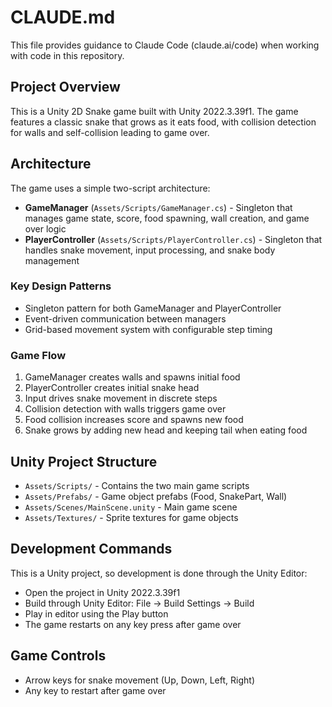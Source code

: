 # CLAUDE.md

This file provides guidance to Claude Code (claude.ai/code) when working with code in this repository.

## Project Overview

This is a Unity 2D Snake game built with Unity 2022.3.39f1. The game features a classic snake that grows as it eats food, with collision detection for walls and self-collision leading to game over.

## Architecture

The game uses a simple two-script architecture:

- **GameManager** (`Assets/Scripts/GameManager.cs`) - Singleton that manages game state, score, food spawning, wall creation, and game over logic
- **PlayerController** (`Assets/Scripts/PlayerController.cs`) - Singleton that handles snake movement, input processing, and snake body management

### Key Design Patterns
- Singleton pattern for both GameManager and PlayerController
- Event-driven communication between managers
- Grid-based movement system with configurable step timing

### Game Flow
1. GameManager creates walls and spawns initial food
2. PlayerController creates initial snake head
3. Input drives snake movement in discrete steps
4. Collision detection with walls triggers game over
5. Food collision increases score and spawns new food
6. Snake grows by adding new head and keeping tail when eating food

## Unity Project Structure

- `Assets/Scripts/` - Contains the two main game scripts
- `Assets/Prefabs/` - Game object prefabs (Food, SnakePart, Wall)
- `Assets/Scenes/MainScene.unity` - Main game scene
- `Assets/Textures/` - Sprite textures for game objects

## Development Commands

This is a Unity project, so development is done through the Unity Editor:

- Open the project in Unity 2022.3.39f1
- Build through Unity Editor: File → Build Settings → Build
- Play in editor using the Play button
- The game restarts on any key press after game over

## Game Controls

- Arrow keys for snake movement (Up, Down, Left, Right)
- Any key to restart after game over